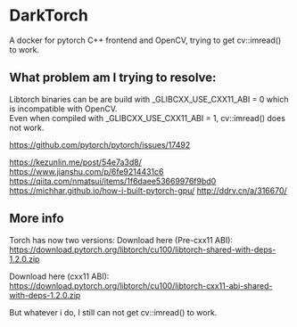 # DarkTorch

A docker for pytorch C++ frontend and OpenCV, trying to get cv::imread() to work. 

## What problem am I trying to resolve:
Libtorch binaries can be are build with _GLIBCXX_USE_CXX11_ABI = 0 which is incompatible with OpenCV.  
Even when compiled with _GLIBCXX_USE_CXX11_ABI = 1, cv::imread() does not work. 

https://github.com/pytorch/pytorch/issues/17492

https://kezunlin.me/post/54e7a3d8/
https://www.jianshu.com/p/6fe9214431c6
https://qiita.com/nmatsui/items/1f6daee53669976f9bd0
https://michhar.github.io/how-i-built-pytorch-gpu/
http://ddrv.cn/a/316670/

## More info

Torch has now two versions:
Download here (Pre-cxx11 ABI): 
https://download.pytorch.org/libtorch/cu100/libtorch-shared-with-deps-1.2.0.zip

Download here (cxx11 ABI): 
https://download.pytorch.org/libtorch/cu100/libtorch-cxx11-abi-shared-with-deps-1.2.0.zip

But whatever i do, I still can not get cv::imread() to work. 

